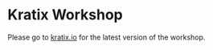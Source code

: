 # Kratix Workshop

Please go to [kratix.io](https://syntasso.github.io/kratix-docs/docs/workshop/intro?utm_source=github&utm_medium=readme&utm_campaign=workshop) for the latest version of the workshop.
